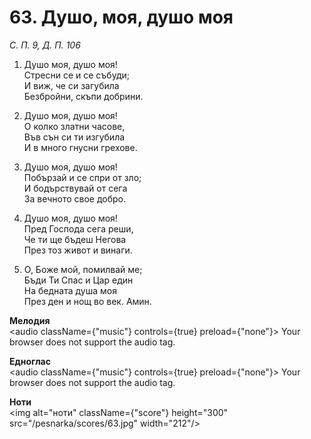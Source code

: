 # 63. Душо, моя, душо моя

_С. П. 9, Д. П. 106_

1. Душо моя, душо моя!  
Стресни се и се събуди;  
И виж, че си загубила  
Безбройни, скъпи добрини.  

2. Душо моя, душо моя!  
О колко златни часове,  
Във сън си ти изгубила  
И в много гнусни грехове.  

3. Душо моя, душо моя!  
Побързай и се спри от зло;  
И бодърствувай от сега  
За вечното свое добро.  

4. Душо моя, душо моя!  
Пред Господа сега реши,  
Че ти ще бъдеш Негова  
През тоз живот и винаги.  

5. О, Боже мой, помилвай ме;  
Бъди Ти Спас и Цар един  
На бедната душа моя  
През ден и нощ во век. Амин.

**Мелодия**  
<audio className={"music"} controls={true} preload={"none"}>
    <source src="/pesnarka/mp3/63.mp3" type="audio/mpeg"/>
    Your browser does not support the audio tag.
</audio>

**Едноглас**  
<audio className={"music"} controls={true} preload={"none"}>
    <source src="/pesnarka/transp/63.mp3" type="audio/mpeg"/>
    Your browser does not support the audio tag.
</audio>

**Ноти**  
<img alt="ноти" className={"score"} height="300" src="/pesnarka/scores/63.jpg" width="212"/>
